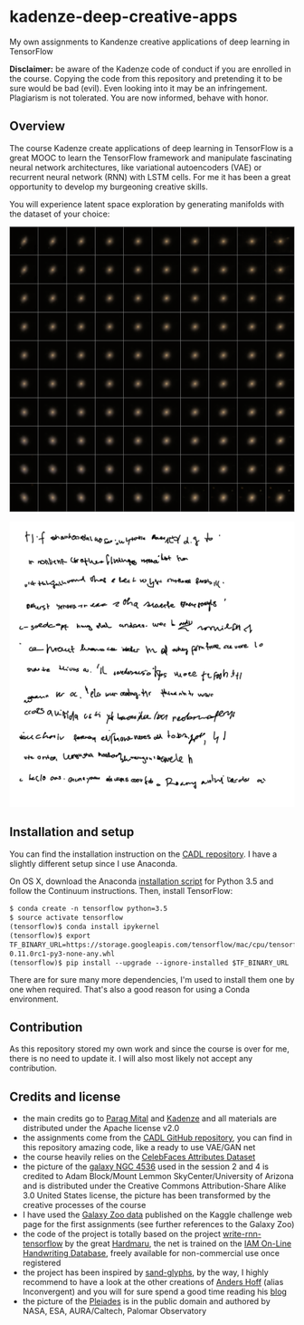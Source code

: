 # kadenze-deep-creative-apps
My own assignments to Kandenze creative applications of deep learning in TensorFlow

**Disclaimer:** be aware of the Kadenze code of conduct if you are enrolled in the course. Copying the code from this repository and pretending it to be sure would be bad (evil). Even looking into it may be an infringement. Plagiarism is not tolerated. You are now informed, behave with honor.

## Overview

The course Kadenze create applications of deep learning in TensorFlow is a great MOOC to learn the TensorFlow framework and manipulate fascinating neural network architectures, like variational autoencoders (VAE) or recurrent neural network (RNN) with LSTM cells. For me it has been a great opportunity to develop my burgeoning creative skills.

You will experience latent space exploration by generating manifolds with the dataset of your choice:

![Galaxy zoo manifold][galaxy-manifold]

![Generative hand writing][glyphs-rnn]

## Installation and setup

You can find the installation instruction on the [CADL repository][cadl-install]. I have a slightly different setup since I use Anaconda.

On OS X, download the Anaconda [installation script][continuum-download] for Python 3.5 and follow the Continuum instructions. Then, install TensorFlow:

````
$ conda create -n tensorflow python=3.5
$ source activate tensorflow
(tensorflow)$ conda install ipykernel
(tensorflow)$ export TF_BINARY_URL=https://storage.googleapis.com/tensorflow/mac/cpu/tensorflow-0.11.0rc1-py3-none-any.whl
(tensorflow)$ pip install --upgrade --ignore-installed $TF_BINARY_URL
````

There are for sure many more dependencies, I'm used to install them one by one when required. That's also a good reason for using a Conda environment.

## Contribution

As this repository stored my own work and since the course is over for me, there is no need to update it. I will also most likely not accept any contribution.

## Credits and license

+ the main credits go to [Parag Mital][pkmital] and [Kadenze][kadenze] and all materials are distributed under the Apache license v2.0
+ the assignments come from the [CADL GitHub repository][github-cadl], you can find in this repository amazing code, like a ready to use VAE/GAN net
+ the course heavily relies on the [CelebFaces Attributes Dataset][mmlab-celeba]
+ the picture of the [galaxy NGC 4536][wikimedia-n4536] used in the session 2 and 4 is credited to Adam Block/Mount Lemmon SkyCenter/University of Arizona and is distributed under the Creative Commons Attribution-Share Alike 3.0 United States license, the picture has been transformed by the creative processes of the course
+ I have used the [Galaxy Zoo data][kaggle-galaxy-zoo] published on the Kaggle challenge web page for the first assignments (see further references to the Galaxy Zoo)
+ the code of the project is totally based on the project [write-rnn-tensorflow][github-write-rnn] by the great [Hardmaru][twitter-hardmaru], the net is trained on the [IAM On-Line Handwriting Database][iam-handwriting-database], freely available for non-commercial use once registered
+ the project has been inspired by [sand-glyphs][github-sand-glyphs], by the way, I highly recommend to have a look at the other creations of [Anders Hoff][twitter-incovergent] (alias Inconvergent) and you will for sure spend a good time reading his [blog][inconvergent]
+ the picture of the [Pleiades][wikimedia-pleiades] is in the public domain and authored by NASA, ESA, AURA/Caltech, Palomar Observatory

[cadl-install]: https://github.com/pkmital/CADL#what-is-notebook
[continuum-download]: https://www.continuum.io/downloads#_macosx
[pkmital]: https://github.com/pkmital
[kadenze]: https://www.kadenze.com/

[github-cadl]: https://github.com/pkmital/CADL
[mmlab-celeba]: http://mmlab.ie.cuhk.edu.hk/projects/CelebA.html
[wikimedia-n4536]: https://commons.wikimedia.org/wiki/File:N4536s-crop.jpg
[kaggle-galaxy-zoo]: https://www.kaggle.com/c/galaxy-zoo-the-galaxy-challenge/data
[github-write-rnn]: https://github.com/hardmaru/write-rnn-tensorflow
[twitter-hardmaru]: https://twitter.com/hardmaru
[iam-handwriting-database]: http://www.fki.inf.unibe.ch/databases/iam-on-line-handwriting-database
[github-sand-glyphs]: https://github.com/inconvergent/sand-glyphs
[twitter-incovergent]: https://twitter.com/inconvergent
[inconvergent]: http://inconvergent.net/
[wikimedia-pleiades]: https://en.wikipedia.org/wiki/File:Pleiades_large.jpg

[galaxy-manifold]: /assets/img/manifold-galaxy.png "Galaxy zoo manifold"
[glyphs-rnn]: /assets/img/glyphs-rnn.png "Generative hand writing"

